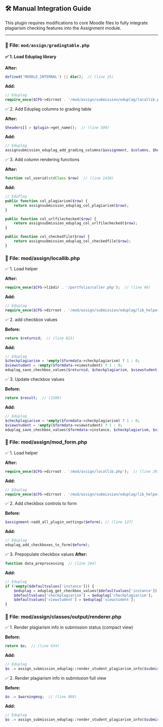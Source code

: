 ## 🛠 Manual Integration Guide

This plugin requires modifications to core Moodle files to fully integrate plagiarism checking features into the Assignment module.

---

### 📁 File: `mod/assign/gradingtable.php`

#### ✅ 1. Load Eduplag library

**After:**
```php
defined('MOODLE_INTERNAL') || die();  // (line 25)
```
**Add:**
```php
// Eduplag
require_once($CFG->dirroot . '/mod/assign/submission/eduplag/locallib.php');
```
✅ 2. Add Eduplag columns to grading table

**After:**
```php
$headers[] = $plugin->get_name();  // (line 500)
```
**Add:**
```php
// Eduplag
assignsubmission_eduplag_add_grading_columns($assignment, $columns, $headers);
```
✅ 3. Add column rendering functions

**After:**
```php
function col_userid(stdClass $row)  // (line 1438)
```
**Add:**
```php
// EduPlag
public function col_plagiarism($row) {
    return assignsubmission_eduplag_col_plagiarism($row);
}

public function col_urlfilechecked($row) {
    return assignsubmission_eduplag_col_urlfilechecked($row);
}

public function col_checkedfile($row) {
    return assignsubmission_eduplag_col_checkedfile($row);
}
```
###  📁 File: mod/assign/locallib.php

✅ 1. Load helper

**After:**
```php
require_once($CFG->libdir . '/portfolio/caller.php');  // (line 96)
```
**Add:**
```php
// Eduplag
require_once($CFG->dirroot . '/mod/assign/submission/eduplag/lib_helper.php');
```
✅ 2. add checkbox values

**Before:**
```php
return $returnid;  // (line 821)
```
**Add:**
```php
// Eduplag
$checkplagiarism = !empty($formdata->checkplagiarism) ? 1 : 0;
$viewstudent = !empty($formdata->viewstudent) ? 1 : 0;
eduplag_save_checkbox_values($returnid, $checkplagiarism, $viewstudent);
```
✅ 3. Update checkbox values

**Before:**
```php
return $result;  // (1588)
```
**Add:**
```php
// Eduplag
$checkplagiarism = !empty($formdata->checkplagiarism) ? 1 : 0;
$viewstudent = !empty($formdata->viewstudent) ? 1 : 0;
eduplag_save_checkbox_values($formdata->instance, $checkplagiarism, $viewstudent);
```
###  📁 File: mod/assign/mod_form.php

✅ 1. Load helper

**After:**
```php
require_once($CFG->dirroot . '/mod/assign/locallib.php');  // (line 29)
```
**Add:**
```php
// Eduplag
require_once($CFG->dirroot . '/mod/assign/submission/eduplag/lib_helper.php');
```

✅ 2. Add checkbox controls to form

**Before:**
```php
$assignment->add_all_plugin_settings($mform); // (line 127)
```
**Add:**
```php
// Eduplag
eduplag_add_checkboxes_to_form($mform);
```
✅ 3. Prepopulate checkbox values
**After:**
```php
function data_preprocessing  // (line 294)
```
**Add:**
```php
// Eduplag
if (!empty($defaultvalues['instance'])) {
    $eduplag = eduplag_get_checkbox_values($defaultvalues['instance']);
    $defaultvalues['checkplagiarism'] = $eduplag['checkplagiarism'];
    $defaultvalues['viewstudent'] = $eduplag['viewstudent'];
}
```
###  📁 File: mod/assign/classes/output/renderer.php
✅ 1. Render plagiarism info in submission status (compact view)

**Before:**
```php
return $o;  // (line 634)
```
**Add:**
```php
// Eduplag
$o .= assign_submission_eduplag::render_student_plagiarism_info($submission, $status->coursemoduleid, $this->page->context->id);
```
✅ 2. Render plagiarism info in submission full view

**Before:**
```php
$o .= $warningmsg;  // (line 868)
```
**Add:**
```php
// Eduplag
$o .= assign_submission_eduplag::render_student_plagiarism_info($submission, $status->coursemoduleid, $this->page->context->id);
```
